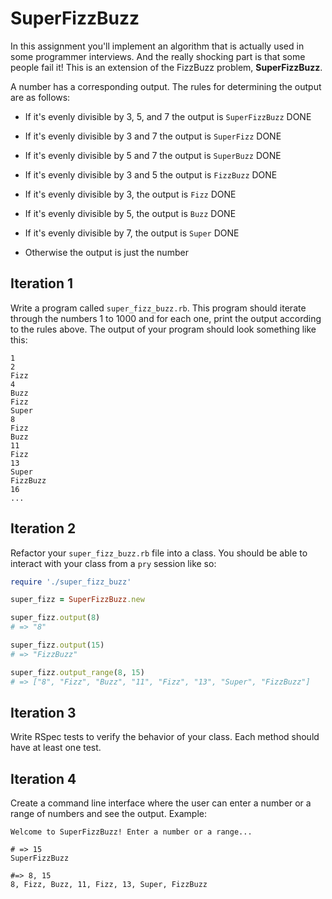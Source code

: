 
# SuperFizzBuzz

In this assignment you'll implement an algorithm that is actually used in some programmer interviews. And the really shocking part is that some people fail it! This is an extension of the FizzBuzz problem, **SuperFizzBuzz**.

A number has a corresponding output. The rules for determining the output are as follows:

*   If it's evenly divisible by 3, 5, and 7 the output is `SuperFizzBuzz` DONE
*   If it's evenly divisible by 3 and 7 the output is `SuperFizz` DONE
*   If it's evenly divisible by 5 and 7 the output is `SuperBuzz` DONE
*   If it's evenly divisible by 3 and 5 the output is `FizzBuzz` DONE
*   If it's evenly divisible by 3, the output is `Fizz` DONE
*   If it's evenly divisible by 5, the output is `Buzz` DONE
*   If it's evenly divisible by 7, the output is `Super` DONE

*   Otherwise the output is just the number


## Iteration 1

Write a program called `super_fizz_buzz.rb`. This program should iterate through the numbers 1 to 1000 and for each one, print the output according to the rules above. The output of your program should look something like this:

```
1
2
Fizz
4
Buzz
Fizz
Super
8
Fizz
Buzz
11
Fizz
13
Super
FizzBuzz
16
...
```

## Iteration 2

Refactor your `super_fizz_buzz.rb` file into a class. You should be able to interact with your class from a `pry` session like so:

```ruby
require './super_fizz_buzz'

super_fizz = SuperFizzBuzz.new

super_fizz.output(8)
# => "8"

super_fizz.output(15)
# => "FizzBuzz"

super_fizz.output_range(8, 15)
# => ["8", "Fizz", "Buzz", "11", "Fizz", "13", "Super", "FizzBuzz"]
```

## Iteration 3

Write RSpec tests to verify the behavior of your class. Each method should have at least one test.

## Iteration 4

Create a command line interface where the user can enter a number or a range of numbers and see the output. Example:
```
Welcome to SuperFizzBuzz! Enter a number or a range...

# => 15
SuperFizzBuzz

#=> 8, 15
8, Fizz, Buzz, 11, Fizz, 13, Super, FizzBuzz
```